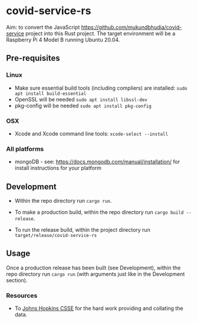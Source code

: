 # covid-service-rs

Aim: to convert the JavaScript https://github.com/mukundbhudia/covid-service project into this Rust project.
The target environment will be a Raspberry Pi 4 Model B running Ubuntu 20.04.

## Pre-requisites
### Linux
* Make sure essential build tools (including compliers) are installed: `sudo apt install build-essential`
* OpenSSL will be needed `sudo apt install libssl-dev`
* pkg-config will be needed `sudo apt install pkg-config`

### OSX
* Xcode and Xcode command line tools: `xcode-select --install`

### All platforms
* mongoDB - see: https://docs.mongodb.com/manual/installation/ for install instructions for your platform

## Development

* Within the repo directory run `cargo run`.

* To make a production build, within the repo directory run `cargo build --release`.

* To run the release build, within the project directory run `target/release/covid-service-rs`

## Usage

Once a production release has been built (see Development), within the repo directory run `cargo run` (with arguments just like in the Development section).

### Resources
* To [Johns Hopkins CSSE](https://github.com/CSSEGISandData/COVID-19) for the hard work providing and collating the data.
